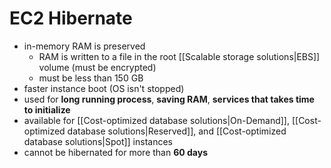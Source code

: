 # EC2 Hibernate
- in-memory RAM is preserved
	- RAM is written to a file in the root [[Scalable storage solutions|EBS]] volume (must be encrypted)
	- must be less than 150 GB
- faster instance boot (OS isn't stopped)
- used for **long running process**, **saving RAM**, **services that takes time to initialize**
- available for [[Cost-optimized database solutions|On-Demand]], [[Cost-optimized database solutions|Reserved]], and [[Cost-optimized database solutions|Spot]] instances
- cannot be hibernated for more than **60 days**